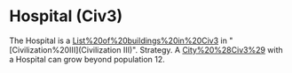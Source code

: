 # Hospital (Civ3)

The Hospital is a [List%20of%20buildings%20in%20Civ3](building) in "[Civilization%20III](Civilization III)".
Strategy.
A [City%20%28Civ3%29](city) with a Hospital can grow beyond population 12.